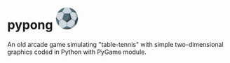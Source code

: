 # pypong <img src="https://github.com/ruigomesbioinf/pypong/blob/main/assets/ball.png" alt="pypong" width="50"/>
An old arcade game simulating "table-tennis" with simple two-dimensional graphics coded in Python with PyGame module.
